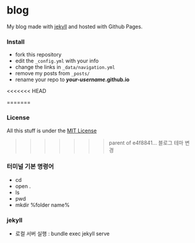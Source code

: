 # blog
My blog made with [jekyll](http://jekyllrb.com) and hosted with Github Pages.


### Install

* fork this repository
* edit the `_config.yml` with your info
* change the links in `_data/navigation.yml`
* remove my posts from `_posts/`
* rename your repo to ***your-username*.github.io**

<<<<<<< HEAD

=======
### License
All this stuff is under the [MIT License](https://raw.githubusercontent.com/getmicah/getmicah.github.io/master/LICENSE)
>>>>>>> parent of e4f8841... 블로그 테마 변경


### 터미널 기본 명령어

-  cd
- open .
- ls
- pwd
- mkdir %folder name%


### jekyll

- 로컬 서버 실행 : bundle exec jekyll serve
